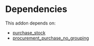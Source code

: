 # Dependencies

This addon depends on:

- [purchase_stock](https://github.com/bringout/oca-ocb-warehouse/tree/62a8c36c9372364b7b073231c40d68a45f49dd78/odoo-bringout-oca-ocb-purchase_stock)
- [procurement_purchase_no_grouping](https://github.com/bringout/oca-workflow-process)
